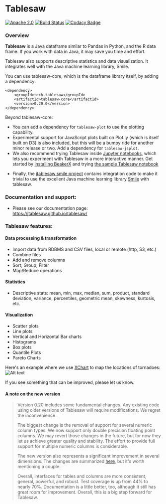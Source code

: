Tablesaw
=======

[![Apache 2.0](https://img.shields.io/github/license/nebula-plugins/nebula-project-plugin.svg)](http://www.apache.org/licenses/LICENSE-2.0)
[![Build Status](https://travis-ci.org/jtablesaw/tablesaw.svg?branch=master)](https://travis-ci.org/jtablesaw/tablesaw)
[![Codacy Badge](https://api.codacy.com/project/badge/Grade/5029f48d00c24f1ea378b090210cf7da)](https://www.codacy.com/app/jtablesaw/tablesaw?utm_source=github.com&amp;utm_medium=referral&amp;utm_content=jtablesaw/tablesaw&amp;utm_campaign=Badge_Grade)



### Overview

__Tablesaw__ is a Java dataframe similar to Pandas in Python, and the R data frame. If you work with data in Java, it may save you time and effort.

Tablesaw also supports descriptive statistics and data visualization. It integrates well with the Java machine learning library, Smile. 

You can use tablesaw-core, which is the dataframe library itself, by adding a dependency: 

    <dependency>
        <groupId>tech.tablesaw</groupId>
        <artifactId>tablesaw-core</artifactId>
        <version>0.20.0</version>
    </dependency>

Beyond tablesaw-core:

- You can add a dependency for `tablesaw-plot` to use the plotting capability. 
- Experimental support for JavaScript plots built on Plot.ly (which is itself built on D3) is also included, but this will be a bumpy ride for another minor release or two. Add a dependency for ```tablesaw-jsplot```.
- We also recommend trying Tablesaw inside [Jupyter notebooks](http://arogozhnikov.github.io/2016/09/10/jupyter-features.html), which lets you experiment with Tablesaw in a more interactive manner. Get started by [installing BeakerX](http://beakerx.com/documentation) and trying [the sample Tablesaw notebook](https://github.com/twosigma/beakerx/blob/master/doc/groovy/Tablesaw.ipynb)

* Finally, the [jtablesaw smile project](https://github.com/jtablesaw/smile) contains integration code to make it trivial to use the excellent Java machine learning library [Smile](https://github.com/haifengl/smile) with tablesaw. 

### Documentation and support:

* Please see our documentation page: https://jtablesaw.github.io/tablesaw/ 

### Tablesaw features: 

#### Data processing & transformation
* Import data from RDBMS and CSV files, local or remote (http, S3, etc.)
* Combine files
* Add and remove columns
* Sort, Group, Filter 
* Map/Reduce operations

#### Statistics 
* Descriptive stats: mean, min, max, median, sum, product, standard deviation, variance, percentiles, geometric mean, skewness, kurtosis, etc.

#### Visualization
* Scatter plots
* Line plots
* Vertical and Horizontal Bar charts
* Histograms 
* Box plots
* Quantile Plots
* Pareto Charts

Here's an example where we use [XChart](https://github.com/timmolter/XChart) to map the locations of tornadoes: 
![Alt text](https://jtablesaw.files.wordpress.com/2016/07/tornados3.png?w=809)

If you see something that can be improved, please let us know.

#### A note on the new version

> Version 0.20 includes some fundamental changes. Any existing code using older versions of Tablesaw will require modifications. We regret the inconvenience.
>
> The biggest change is the removal of support for several numeric column types. We now support only double precision floating point columns. We may revert those changes in the future, but for now they let us achieve greater quality and stability. The effort to provide full support for multiple numeric columns is considerable. 
>
> The new version also represents a significant improvement in several dimensions. The changes are summarized [here](https://jtablesaw.github.io/tablesaw/changes_in_v_0.2), but it's worth mentioning a couple: 
>
> Overall, interfaces for tables and columns are more consistent, general, powerful, and robust. Test coverage is up from 44% to nearly 70%. Documentation is a little better, too, although it still has great room for improvement. Overall, this is a big step forward for Tablesaw.  

### 